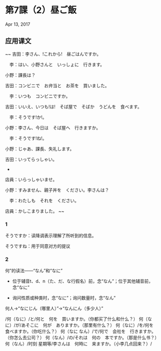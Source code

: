 # 第7課（2）昼ご飯
Apr 13, 2017

## 应用课文
~~
吉田：李さん、!これから!　昼ごはんですか。

　李：はい、小野さんと　いっしょに　行きます。

小野：課長は？

吉田：コンビニで　お弁当と　お茶を　買いました。

　李：いつも　コンビニですか。

吉田：いいえ、いつも!は!　そば屋で　そばか　うどんを　食べます。

　李：そうです!か!。

小野：李さん、今日は　そば屋へ　行きますか。

　李：そうです!ね!。

小野：じゃあ、課長、失礼します。

吉田：いってらっしゃい。

-

店員：いらっしゃいませ。

小野：すみません、親子丼を　ください。李さんは？

　李：わたしも　それを　ください。

店員：かしこまりました。
~~

### 1
そうですか：读降调表示理解了所听到的信息。

そうですね：用于同意对方的提议

### 2
何”的读法——“なん”和“なに”

- 位于辅音t、d、n（た、だ、な行假名）前，念“なん”；位于其他辅音前，念“なに”

- 询问性质或种类时，念“なに”；询问数量时，念“なん”

何人→“なにじん（哪里人）”→“なんにん（多少人）”

/何（なに）/と/何と　何を　買いますか。（你都买了什么和什么？）
何（なに）/が/あそこに　何が　ありますか。（那里有什么？）
何（なに）/を/何を　食べますか。（你吃什么？）
何（なに なん）/で/何で　会社を　行きますか。（你怎么去公司？）
何（なん）/の/それは　何の　本ですか。（那是什么书？）
何（なん）/时刻 星期等/李さんは　何時に　来ますか。（小李几点回来？）/
